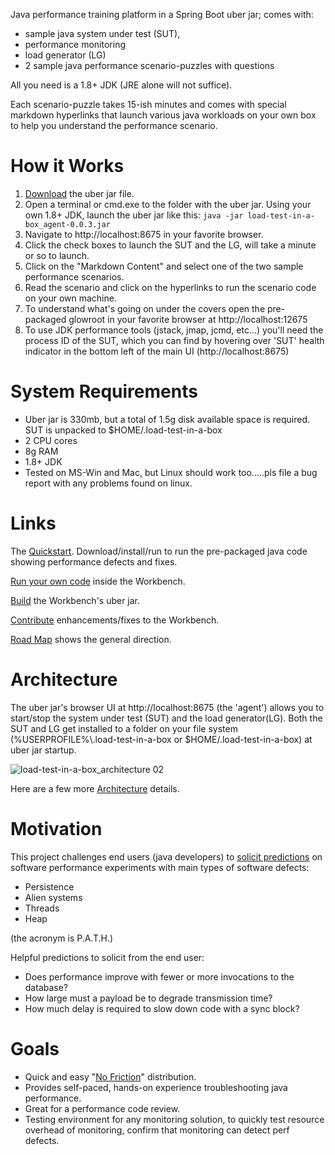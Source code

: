 Java performance training platform in a Spring Boot uber jar; comes with:
* sample java system under test (SUT), 
* performance monitoring
* load generator (LG)
* 2 sample java performance scenario-puzzles with questions

All you need is a 1.8+ JDK (JRE alone will not suffice).  

Each scenario-puzzle takes 15-ish minutes and comes with special markdown hyperlinks that launch various java workloads on your own box to help you understand the performance scenario.

# How it Works
1. [Download](https://github.com/eostermueller/load-test-in-a-box/releases/download/0.0.3/load-test-in-a-box_agent-0.0.3.jar)  the uber jar file.
2. Open a terminal or cmd.exe to the folder with the uber jar.  Using your own 1.8+ JDK, launch the uber jar like this:
   ```java -jar load-test-in-a-box_agent-0.0.3.jar``` 
3. Navigate to http://localhost:8675 in your favorite browser.
4. Click the check boxes to launch the SUT and the LG, will take a minute or so to launch.
5. Click on the "Markdown Content" and select one of the two sample performance scenarios.
6. Read the scenario and click on the hyperlinks to run the scenario code on your own machine.
7. To understand what's going on under the covers open the pre-packaged glowroot in your favorite browser at http://localhost:12675
8. To use JDK performance tools (jstack, jmap, jcmd, etc...) you'll need the process ID of the SUT, which you can find by hovering over 'SUT' health indicator in the bottom left of the main UI (http://localhost:8675)

# System Requirements
* Uber jar is 330mb, but a total of 1.5g disk available space is required.  SUT is unpacked to $HOME/.load-test-in-a-box
* 2 CPU cores
* 8g RAM
* 1.8+ JDK
* Tested on MS-Win and Mac, but Linux should work too…..pls file a bug report with any problems found on linux.

# Links

The [Quickstart](https://github.com/eostermueller/performanceAnalysisWorkbench/wiki/Quickstart). Download/install/run to run the pre-packaged java code showing performance defects and fixes.

[Run your own code](https://github.com/eostermueller/performanceAnalysisWorkbench/wiki/Run-Your-Own-Code) inside the Workbench.

[Build](https://github.com/eostermueller/performanceAnalysisWorkbench/wiki/Build) the Workbench's uber jar.

[Contribute](https://github.com/eostermueller/performanceAnalysisWorkbench/wiki/Contributing) enhancements/fixes to the Workbench.

[Road Map](https://github.com/eostermueller/performanceAnalysisWorkbench/wiki/Road-Map) shows the general direction.

# Architecture
The uber jar's browser UI at http://localhost:8675 (the 'agent') allows you to start/stop the system under test (SUT) and the load generator(LG).  Both the SUT and LG get installed to a folder on your file system (%USERPROFILE%\\.load-test-in-a-box or $HOME/.load-test-in-a-box) at uber jar startup.

![load-test-in-a-box_architecture 02](https://user-images.githubusercontent.com/175773/210271052-7c4e7f9f-1964-4cbe-b710-f842c90f1e12.jpg)


Here are a few more [Architecture](https://github.com/eostermueller/performanceAnalysisWorkbench/wiki/Architecture) details.


# Motivation
This project challenges end users (java developers) to [solicit predictions](https://blog.upperlinecode.com/stop-teaching-code/) on software performance experiments with main types of software defects:  
 * Persistence
 * Alien systems
 * Threads
 * Heap

(the acronym is P.A.T.H.)

 Helpful predictions to solicit from the end user:

 * Does performance improve with fewer or more invocations to the database?
 * How large must a payload be to degrade transmission time?
 * How much delay is required to slow down code with a sync block?

# Goals
* Quick and easy "[No Friction](https://github.com/eostermueller/snail4j/wiki/No-Friction-Distribution)" distribution.
* Provides self-paced, hands-on experience troubleshooting java performance.
* Great for a performance code review.
* Testing environment for any monitoring solution, to quickly test resource overhead of monitoring, confirm that monitoring can detect perf defects.


